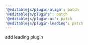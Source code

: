 ```yaml
---
'@editablejs/plugin-align': patch
'@editablejs/plugins': patch
'@editablejs/plugin-ui': patch
'@editablejs/plugin-leading': patch
---
```


add leading plugin
